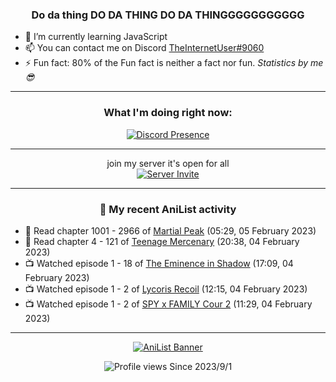 <div align="center">

### Do da thing DO DA THING DO DA THINGGGGGGGGGGG
</div>

- 🌱 I’m currently learning JavaScript
- 📫 You can contact me on Discord [TheInternetUser#9060](https://discord.com/users/534117072796385300)
- ⚡ Fun fact: 80% of the Fun fact is neither a fact nor fun. _Statistics by me 😎_
<hr>

<div align="center">

### What I'm doing right now:
[![Discord Presence](https://lanyard.cnrad.dev/api/534117072796385300)](https://discord.com/users/534117072796385300)
<hr>

join my server it's open for all <br>
[![Server Invite](https://invidget.switchblade.xyz/bfYgVHxrSs)](https://discord.gg/bfYgVHxrSs)

<hr>
  
### 🌸 My recent AniList activity

</div>

<!-- ANILIST_ACTIVITY:start -->

-   📖 Read chapter 1001 - 2966 of [Martial Peak](https://anilist.co/manga/104494) (05:29, 05 February 2023)
-   📖 Read chapter 4 - 121 of [Teenage Mercenary](https://anilist.co/manga/126297) (20:38, 04 February 2023)
-   📺 Watched episode 1 - 18 of [The Eminence in Shadow](https://anilist.co/anime/130298) (17:09, 04 February 2023)
-   📺 Watched episode 1 - 2 of [Lycoris Recoil](https://anilist.co/anime/143270) (12:15, 04 February 2023)
-   📺 Watched episode 1 - 2 of [SPY x FAMILY Cour 2](https://anilist.co/anime/142838) (11:29, 04 February 2023)

<!-- ANILIST_ACTIVITY:end -->
<hr>

<div align="center">

[![AniList Banner](https://img.anili.st/User/929966)](https://anilist.co/user/TheInternetUser)

![Profile views](https://gpvc.arturio.dev/TheInternetUse7) Since 2023/9/1

</div>
